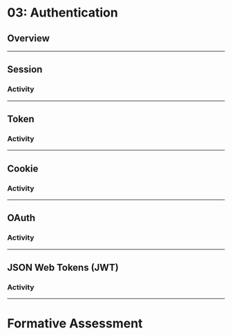 # 03: Authentication

## Overview

---

## Session 

### Activity

---

## Token

### Activity

---

## Cookie

### Activity

---

## OAuth

### Activity

---

## JSON Web Tokens (JWT)

### Activity

---

# Formative Assessment

